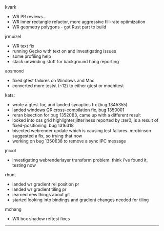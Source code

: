 kvark
* WR PR reviews...
* WR inner rectangle refactor, more aggressive fill-rate optimization
* WR geometry polygons - got Rust part to build



jrmuizel
* WR text fix
* running Gecko with text on and investigating issues
* some profiling help
* stack unwinding stuff for background hang reporting



aosmond
* fixed gtest failures on Windows and Mac
* converted more testst (~12) to either gtest or mochitest



kats:
* wrote a gtest for, and landed synaptics fix (bug 1345355)
* landed windows QR cross-compilation fix, bug 1350001
* reran bisection for bug 1352083, came up with a different result
* looked into css grid highlighter jitteriness reported by :zer0, is a result of fixed-positioning. bug 1316318
* bisected webrender update which is causing test failures. mrobinson suggested a fix, so trying that now
* working on bug 1350638 to remove a sync IPC message



jnicol
* investigating webrenderlayer transform problem. think i've found it, testing now



rhunt
* landed wr gradient rel position pr
* landed wr gradient tiling pr
* learned new things about git
* started looking into bindings and gradient changes needed for tiling



mchang
* WR box shadow reftest fixes

________________


